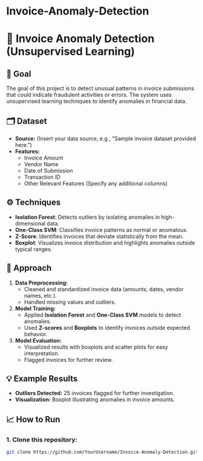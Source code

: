 # Invoice-Anomaly-Detection
# 🧾 Invoice Anomaly Detection (Unsupervised Learning)

## 📌 Goal
The goal of this project is to detect unusual patterns in invoice submissions that could indicate fraudulent activities or errors. The system uses unsupervised learning techniques to identify anomalies in financial data.

## 🗂️ Dataset
- **Source:** (Insert your data source, e.g., "Sample invoice dataset provided here.")
- **Features:**  
    - Invoice Amount
    - Vendor Name
    - Date of Submission
    - Transaction ID
    - Other Relevant Features (Specify any additional columns)
  
## ⚙️ Techniques
- **Isolation Forest**: Detects outliers by isolating anomalies in high-dimensional data.
- **One-Class SVM**: Classifies invoice patterns as normal or anomalous.
- **Z-Score**: Identifies invoices that deviate statistically from the mean.
- **Boxplot**: Visualizes invoice distribution and highlights anomalies outside typical ranges.

## 🔬 Approach
1. **Data Preprocessing:**
   - Cleaned and standardized invoice data (amounts, dates, vendor names, etc.).
   - Handled missing values and outliers.
2. **Model Training:**
   - Applied **Isolation Forest** and **One-Class SVM** models to detect anomalies.
   - Used **Z-scores** and **Boxplots** to identify invoices outside expected behavior.
3. **Model Evaluation:**
   - Visualized results with boxplots and scatter plots for easy interpretation.
   - Flagged invoices for further review.

## 💡 Example Results
- **Outliers Detected:** 25 invoices flagged for further investigation.
- **Visualization:** Boxplot illustrating anomalies in invoice amounts.

## 📈 How to Run
### 1. Clone this repository:
```bash
git clone https://github.com/YourUsername/Invoice-Anomaly-Detection.git
